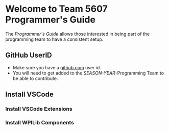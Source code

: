 # Welcome to Team 5607 Programmer's Guide

The *Programmer's Guide* allows those interested in being part of the programming team to have a consistent setup.

## GitHub UserID

* Make sure you have a [github.com](https://github.com) user id.
* You will need to get added to the *SEASON-YEAR*-Programming Team to be able to contribute.  

## Install VSCode


### Install VSCode Extensions

### Install WPILib Components
